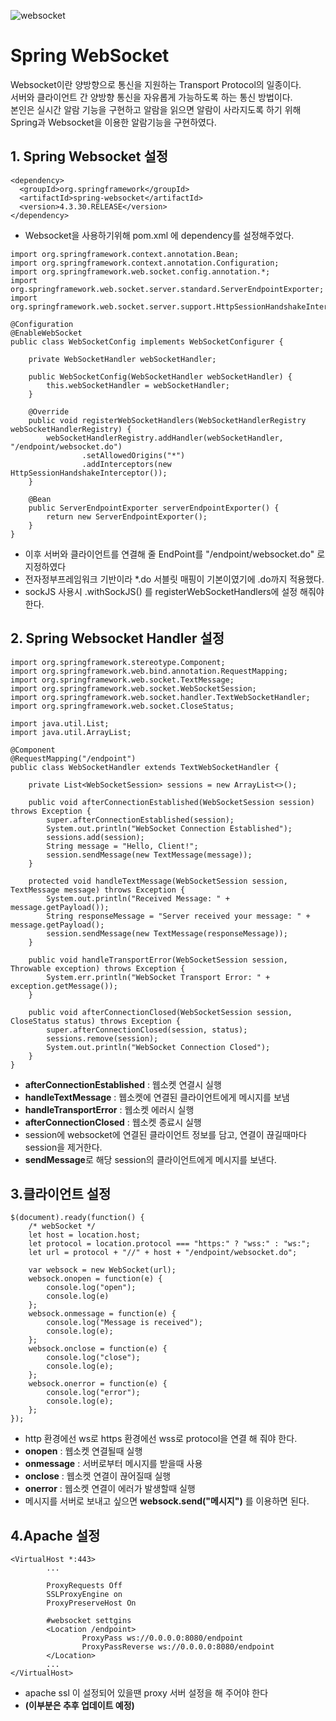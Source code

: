 ![websocket](https://github.com/DuHyeon2/DailyStudy/assets/83499405/ea728c5b-72a0-460e-9083-a0904fe1bbfd)

# Spring WebSocket
Websocket이란 양방향으로 통신을 지원하는 Transport Protocol의 일종이다. <br>
서버와 클라이언트 간 양방향 통신을 자유롭게 가능하도록 하는 통신 방법이다. <br>
본인은 실시간 알람 기능을 구현하고 알람을 읽으면 알람이 사라지도록 하기 위해 Spring과 Websocket을 이용한 알람기능을 구현하였다.<br>

## 1. Spring Websocket 설정
```
<dependency>
  <groupId>org.springframework</groupId>
  <artifactId>spring-websocket</artifactId>
  <version>4.3.30.RELEASE</version>
</dependency>
```
- Websocket을 사용하기위해 pom.xml 에 dependency를 설정해주었다.

```
import org.springframework.context.annotation.Bean;
import org.springframework.context.annotation.Configuration;
import org.springframework.web.socket.config.annotation.*;
import org.springframework.web.socket.server.standard.ServerEndpointExporter;
import org.springframework.web.socket.server.support.HttpSessionHandshakeInterceptor;

@Configuration
@EnableWebSocket
public class WebSocketConfig implements WebSocketConfigurer {

    private WebSocketHandler webSocketHandler;

    public WebSocketConfig(WebSocketHandler webSocketHandler) {
        this.webSocketHandler = webSocketHandler;
    }

    @Override
    public void registerWebSocketHandlers(WebSocketHandlerRegistry webSocketHandlerRegistry) {
        webSocketHandlerRegistry.addHandler(webSocketHandler, "/endpoint/websocket.do")
                .setAllowedOrigins("*")
                .addInterceptors(new HttpSessionHandshakeInterceptor());
    }

    @Bean
    public ServerEndpointExporter serverEndpointExporter() {
        return new ServerEndpointExporter();
    }
}
```
- 이후 서버와 클라이언트를 연결해 줄 EndPoint를 "/endpoint/websocket.do" 로 지정하였다
- 전자정부프레임워크 기반이라 *.do 서블릿 매핑이 기본이였기에 .do까지 적용했다.
- sockJS 사용시 .withSockJS() 를 registerWebSocketHandlers에 설정 해줘야 한다.

## 2. Spring Websocket Handler 설정
```
import org.springframework.stereotype.Component;
import org.springframework.web.bind.annotation.RequestMapping;
import org.springframework.web.socket.TextMessage;
import org.springframework.web.socket.WebSocketSession;
import org.springframework.web.socket.handler.TextWebSocketHandler;
import org.springframework.web.socket.CloseStatus;

import java.util.List;
import java.util.ArrayList;

@Component
@RequestMapping("/endpoint")
public class WebSocketHandler extends TextWebSocketHandler {

    private List<WebSocketSession> sessions = new ArrayList<>();

    public void afterConnectionEstablished(WebSocketSession session) throws Exception {
        super.afterConnectionEstablished(session);
        System.out.println("WebSocket Connection Established");
        sessions.add(session);
        String message = "Hello, Client!";
        session.sendMessage(new TextMessage(message));
    }

    protected void handleTextMessage(WebSocketSession session, TextMessage message) throws Exception {
        System.out.println("Received Message: " + message.getPayload());
        String responseMessage = "Server received your message: " + message.getPayload();
        session.sendMessage(new TextMessage(responseMessage));
    }

    public void handleTransportError(WebSocketSession session, Throwable exception) throws Exception {
        System.err.println("WebSocket Transport Error: " + exception.getMessage());
    }

    public void afterConnectionClosed(WebSocketSession session, CloseStatus status) throws Exception {
        super.afterConnectionClosed(session, status);
        sessions.remove(session);
        System.out.println("WebSocket Connection Closed");
    }
}
```

- **afterConnectionEstablished** : 웹소켓 연결시 실행
- **handleTextMessage** : 웹소켓에 연결된 클라이언트에게 메시지를 보냄
- **handleTransportError** : 웹소켓 에러시 실행
- **afterConnectionClosed** : 웹소켓 종료시 실행
- session에 websocket에 연결된 클라이언트 정보를 담고, 연결이 끊길때마다 session을 제거한다.
- **sendMessage**로 해당 session의 클라이언트에게 메시지를 보낸다.

## 3.클라이언트 설정
```
$(document).ready(function() {
    /* webSocket */
    let host = location.host;
    let protocol = location.protocol === "https:" ? "wss:" : "ws:";
    let url = protocol + "//" + host + "/endpoint/websocket.do";

    var websock = new WebSocket(url);
    websock.onopen = function(e) {
        console.log("open");
        console.log(e)
    };
    websock.onmessage = function(e) {
        console.log("Message is received");
        console.log(e);
    };
    websock.onclose = function(e) {
        console.log("close");
        console.log(e);
    };
    websock.onerror = function(e) {
        console.log("error");
        console.log(e);
    };
});
```
- http 환경에선 ws로 https 환경에선 wss로 protocol을 연결 해 줘야 한다.
- **onopen** : 웹소켓 연결될때 실행
- **onmessage** : 서버로부터 메시지를 받을때 사용
- **onclose** : 웹소켓 연결이 끊어질때 실행
- **onerror** : 웹소켓 연결이 에러가 발생할때 실행
- 메시지를 서버로 보내고 싶으면 **websock.send("메시지")** 를 이용하면 된다.

## 4.Apache 설정
```
<VirtualHost *:443>
        ...

        ProxyRequests Off
        SSLProxyEngine on
        ProxyPreserveHost On

        #websocket settgins
        <Location /endpoint>
                ProxyPass ws://0.0.0.0:8080/endpoint
                ProxyPassReverse ws://0.0.0.0:8080/endpoint
        </Location>
        ...
</VirtualHost>
```
- apache ssl 이 설정되어 있을땐 proxy 서버 설정을 해 주어야 한다
- **(이부분은 추후 업데이트 예정)**
